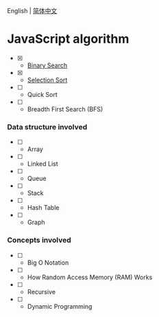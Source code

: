English | [简体中文](README-zh_CN.md)

# JavaScript algorithm

- [x] - [Binary Search](lib/binary-search.js)
- [x] - [Selection Sort](lib/selection-sort.js)
- [ ] - Quick Sort
- [ ] - Breadth First Search (BFS)

### Data structure involved

- [ ] - Array
- [ ] - Linked List
- [ ] - Queue
- [ ] - Stack
- [ ] - Hash Table
- [ ] - Graph

### Concepts involved

- [ ] - Big O Notation
- [ ] - How Random Access Memory (RAM) Works
- [ ] - Recursive
- [ ] - Dynamic Programming
